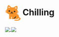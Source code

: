 # <img src="./cat icon.png" width="50" height="50" align="center">&nbsp;Chilling
<a href="https://github.com/anuraghazra/github-readme-stats">
  <img align="center" src="https://github-readme-stats.vercel.app/api?username=two-six&show_icons=true&include_all_commits=true&theme=gruvbox_light&hide_border=true" />
</a>
<a href="https://github.com/anuraghazra/convoychat">
  <img align="center" src="https://github-readme-stats.vercel.app/api/top-langs?username=two-six&repo=convoychat&theme=gruvbox_light&hide_border=true" />
</a>

